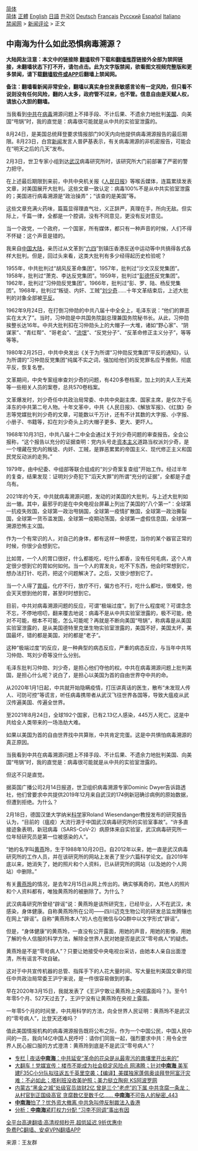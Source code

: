  <!-- 面包屑导航 --> <div class="breadcrumb"><!-- GTranslate: https://gtranslate.io/ -->  <div class="switcher notranslate">  <div class="selected">  <a href="#" onclick="return false;"> 简体</a>  </div>  <div class="option">  <a href="https://www.bannedbook.org" onclick="doGTranslate('zh-CN|zh-CN');jQuery('div.switcher div.selected a').html(jQuery(this).html());return false;" title="简体中文" class="nturl selected"> 简体</a>  <a href="https://www.bannedbook.org/zh-tw/" onclick="doGTranslate('zh-CN|zh-TW');jQuery('div.switcher div.selected a').html(jQuery(this).html());return false;" title="繁體中文" class="nturl"> 正體</a>  <a href="https://www.bannedbook.org/en/" onclick="doGTranslate('zh-CN|en');jQuery('div.switcher div.selected a').html(jQuery(this).html());return false;" title="English" class="nturl"> English</a>  <a href="https://www.bannedbook.org/ja/" onclick="doGTranslate('zh-CN|ja');jQuery('div.switcher div.selected a').html(jQuery(this).html());return false;" title="日本語" class="nturl"> 日語</a>  <a href="https://www.bannedbook.org/ko/" onclick="doGTranslate('zh-CN|ko');jQuery('div.switcher div.selected a').html(jQuery(this).html());return false;" title="한국어" class="nturl"> 한국어</a>  <a href="https://www.bannedbook.org/de/" onclick="doGTranslate('zh-CN|de');jQuery('div.switcher div.selected a').html(jQuery(this).html());return false;" title="Deutsch" class="nturl"> Deutsch</a>  <a href="https://www.bannedbook.org/fr/" onclick="doGTranslate('zh-CN|fr');jQuery('div.switcher div.selected a').html(jQuery(this).html());return false;" title="Français" class="nturl"> Français</a>  <a href="https://www.bannedbook.org/ru/" onclick="doGTranslate('zh-CN|ru');jQuery('div.switcher div.selected a').html(jQuery(this).html());return false;" title="Русский" class="nturl"> Русский</a>  <a href="https://www.bannedbook.org/es/" onclick="doGTranslate('zh-CN|es');jQuery('div.switcher div.selected a').html(jQuery(this).html());return false;" title="Español" class="nturl"> Español</a>  <a href="https://www.bannedbook.org/it/" onclick="doGTranslate('zh-CN|it');jQuery('div.switcher div.selected a').html(jQuery(this).html());return false;" title="Italiano" class="nturl"> Italiano</a>  </div>  </div>      <div class='breadcrumb-sub'><!-- Breadcrumb NavXT 6.3.0 --> <a href="https://www.bannedbook.org/" class="home">禁闻网</a> &gt; <a href="https://www.bannedbook.org/bnews/comments/" class="category">新闻评论</a> &gt; 正文</div></div><h2>中南海为什么如此恐惧病毒溯源？</h2> <p class="notice"><b>大陆网友注意：本文中的链接除 <a href="https://github.com/bannedbook/fanqiang" >翻墙</a>软件下载和<a href="https://github.com/killgcd/justmysocks/blob/master/README.md">翻墙推荐</a>链接外全部为禁网链接，未翻墙状态下打不开，请勿点击。此为文字版禁闻，欲看图文视频完整版和更多禁闻，请下载<a href="https://github.com/bannedbook/fanqiang">翻墙软件或APP</a>后翻墙上禁闻网。</p><p>备注：翻墙看新闻非常安全，翻墙以真实身份发表敏感言论有一定风险，但只看不说则没有任何风险，翻的人太多，政府管不过来，也不管。信息自由是天赋人权，请放心大胆的翻墙。</b></p>  <div class="entry"> <p id="summary">当我看到<a href="https://www.bannedbook.org/bnews/tag/%e4%b8%ad%e5%85%b1/" class="st_tag internal_tag" rel="tag" title="标签 中共 下的日志">中共</a>在<a href="https://www.bannedbook.org/bnews/tag/%e7%97%85%e6%af%92/" class="st_tag internal_tag" rel="tag" title="标签 病毒 下的日志">病毒</a>溯源问题上不择手段、不计后果、不遗余力地批判<a href="https://www.bannedbook.org/bnews/tag/%e7%be%8e%e5%9b%bd/" class="st_tag internal_tag" rel="tag" title="标签 美国 下的日志">美国</a>、向美国“甩锅”时，我的直觉是：病毒很可能就是从中共的实验室泄露的。</p> <p>8月24日，是美国总统拜登要求情报部门90天内向他提供病毒溯源报告的最后期限。8月23日，白宫<span class='wp_keywordlink_affiliate'><a href="https://www.bannedbook.org/" title="新闻">新闻</a></span>发言人普萨基表示，有关病毒溯源的非机密报告，可能会在“明天之后的几天”发布。</p> <p>2月3日，世卫专家小组到达<a href="https://www.bannedbook.org/bnews/tag/%e6%ad%a6%e6%b1%89/" class="st_tag internal_tag" rel="tag" title="标签 武汉 下的日志">武汉</a>病毒研究所时，该研究所大门前部署了严密的警力把守。</p> <p>在上述最后期限到来前，中共中央机关报《<span class='wp_keywordlink'><a href="https://www.bannedbook.org/forum2/topic109.html" title="透视人民日报" target="_blank">人民日报</a></span>》等喉舌媒体，连篇累牍发表文章，对美国展开大批判。这些文章一致认定：病毒100%不是从中共实验室泄露的；美国进行病毒溯源是“政治操弄”；“该查的是美国”等。</p> <p>这些文章充满火药味，篇篇显得理直气壮，义正辞严，真理在手，所向无敌。但实际上，千篇一律，全都是一个腔调，没有不同意见，更没有反对意见。</p> <p>当一个政党，一个政府，一个国家，所有媒体，都只有一种声音的时候，人们不得不怀疑：这个声音是错的。</p> <p>我来自<span class='wp_keywordlink_affiliate'><a href="https://www.bannedbook.org/" title="中国" target="_blank">中国</a></span><span class='wp_keywordlink_affiliate'><a href="https://www.bannedbook.org/" title="大陆" target="_blank">大陆</a></span>，亲历过从文革到“<span class='wp_keywordlink'><a href="https://www.bannedbook.org/forum2/topic2509.html" title="《中国六四真相》" target="_blank">六四</a></span>”到镇压香港反送中运动等中共搞得各式各样大批判。但是，回过头来看，这类大批判有多少经得起历史检验呢？</p> <p>1955年，中共批判过“胡风反革命集团”。1957年，批判过“沙文汉反党集团”。1958年，批判过“萧克、李达反党集团”。1959年，批判过“<span class='wp_keywordlink'><a href="https://www.bannedbook.org/forum2/topic960.html" title="彭德怀自述" target="_blank">彭德怀</a></span>反党集团”。1962年，批判过“习仲勋反党集团”。1966年，批判过“彭、罗、陆、杨反党集团”。1968年，批判过“叛徒、内奸、工贼”<span class='wp_keywordlink'><a href="https://www.bannedbook.org/forum2/topic1158.html" title="《刘少奇传》" target="_blank">刘少奇</a></span>……十年文革结束后，上述大批判的对象全部被<span class='wp_keywordlink'><a href="https://www.bannedbook.org/forum11/topic332.html" title="禁片：平反的把戏" target="_blank">平反</a></span>。</p> <p>1962年9月24日，在打倒习仲勋的中共八届十中全全上，毛泽东说：“他们的罪恶实在太大了”。当时，习仲勋是中共国务院副总理兼国务院秘书长。从此，习仲勋挨整长达16年。中共大批判扣在习仲勋头上的大帽子一大堆，诸如“野心家”、“阴谋家”、“青红帮”、“哥老会”、“<span class='wp_keywordlink'><a href="https://www.bannedbook.org/forum11/topic282.html" title="禁片：评中国共产党的流氓本性" target="_blank">流氓</a></span>”、“反党分子”、“反革命修正主义分子”，等等等等。</p>  <p>1980年2月25日，中共中央发出《关于为所谓“习仲勋反党集团”平反的通知》，认为所谓的“习仲勋反党集团”纯属不实之词，强加给他们的反党罪名应予推倒，彻底平反，恢复名誉。</p> <p>文革期间，中央专案组审查刘少奇的问题，有420多卷档案，加上刘的夫人王光美等一些相关人员的案卷，总共570卷档案。</p> <p>文革爆发时，刘少奇任中共政治局常委、中共中央副主席、国家主席，是仅次于毛泽东的中共第二号人物。十年文革中，中共《人民日报》、《解放军报》、《红旗》杂志等党媒批判刘少奇的文章，可能数以千万计，还有不计其数的大字报、小字报、小册子、书籍等，扣在刘少奇头上的大帽子更多、更大、更吓人。</p> <p>1968年10月31日，中共八届十二中全会通过关于刘少奇问题的审查报告。全会公报称，“这个报告以充分的证据查明：党内头号走<span class='wp_keywordlink'><a href="https://www.bannedbook.org/forum2/topic920.html" title="资本主义与自由" target="_blank">资本主义</a></span>道路当权派刘少奇，是一个埋藏在党内的叛徒、内奸、工贼，是罪恶累累的帝国主义、现代修正主义和国民党反动派的走狗。”</p> <p>1979年，由中纪委、中组部等联合组成的“刘少奇案复查组”开始工作。经过半年的复查，结果发现：证明刘少奇犯下“滔天大罪”的所谓“充分的证据”，全都是子虚乌有。</p> <p>2021年的今天，中共就病毒溯源问题，发动的对美国的大批判，与上述大批判如出一辙。其中，最邪乎的是在中央电视台屏幕上列出了美国的“八个第一”：全球第一抗疫失败国，全球第一政治甩锅国，全球第一疫情扩散国，全球第一政治撕裂国，全球第一货币滥发国，全球第一疫期动荡国，全球第一虚假信息国，全球第一溯源恐怖主义国。</p> <p>作为一个有常识的人，对自己的身体，都有这样一种感觉，当你的某个器官正常的时候，你很少会想到它。</p> <p>比如胃，一个人的胃口很好，什么都能吃，吃什么都香，没有任何毛病，这个人肯定很少想到它的胃如何如何。当一个人的胃发炎，吃不下东西，他会时常想到它，想办法打针、吃药，把这个问题解决了。之后，又很少想到它了。</p> <p>当一个人得了<a href="https://www.bannedbook.org/bnews/tag/%E8%83%83%E7%99%8C/" class="st_tag internal_tag" rel="tag" title="标签 胃癌 下的日志">胃癌</a>，化疗不行，放疗不行，偏方也不行，吃什么都吐，很难受，他会天天想到他的胃，甚至时时想到它。</p>  <p>目前，中共对病毒溯源问题的反应，可谓“极端过度”。到了什么程度呢？可谓念念不忘，不停地唠叨，翻来覆去地说：病毒不是从中共实验室泄露的，极不可能，绝对不可能，根本不可能，怎么可能呢？再就是不断向美国“甩锅”，称病毒是从美国实验室泄露的，是从美国德特里克堡生物实验室泄露的，美国不好，美国太坏，美国最坏，错的都是美国，对的都是“老子”。</p> <p>这种“极端过度”的反应，是一种典型的病态反应，严重的病态反应，与当年中共骂习仲勋、骂刘少奇等没什么分别。</p> <p>毛泽东批判习仲勋、刘少奇，是担心他们夺他的权。中共在病毒溯源问题上批判美国，是担心什么呢？说白了，是担心以美国为首的自由世界夺中共的命。</p> <p>从2020年1月1日起，中共就开始隐瞒疫情，打压讲真话的医生，散布“未发现人传人、可防可控”等谎言，听任病毒携带者从武汉飞往世界各国等，导致大瘟疫从武汉传遍美国、传遍全世界。</p> <p>至2021年8月24日，全球192个国家，已有2.13亿人感染，445万人死亡。这是中共给全人类带来的一场浩劫大难。</p> <p>如果以美国为首的自由世界找中共算账，中共肯定完蛋。这是中共惧怕病毒溯源的真正原因。</p> <p>当我看到中共在病毒溯源问题上不择手段、不计后果、不遗余力地批判美国、向美国“甩锅”时，我的直觉是：病毒很可能就是从中共的实验室泄露的。</p> <p>但这不只是直觉。</p> <p>据英国广播公司2月14日报道，世卫组织病毒溯源专家Dominic Dwyer告诉路透社，他们曾要求中共提供2019年12月来自武汉的174例新冠确诊病例的原始数据，但遭到拒绝。为什么？</p>  <p>2月18日，德国汉堡大学纳米<span class='wp_keywordlink'><a href="https://www.bannedbook.org/forum11/topic309.html" title="禁片：“科学”的棍子" target="_blank">科学</a></span>家Roland Wiesendanger教授发布的研究报告认为，“目前的（瘟疫）大流行源于中国武汉病毒研究所的实验室事故”。“许多直接迹象表明，新冠病毒（SARS-CoV-2）病原体来自实验室，武汉病毒研究所一位年轻研究员是第一位被感染的人”。</p> <p>“她的名字叫<a href="https://www.bannedbook.org/bnews/tag/%e9%bb%84%e7%87%95/" class="st_tag internal_tag" rel="tag" title="标签 黄燕 下的日志">黄燕</a>玲，生于1988年10月20日。自2012年以来，她一直是武汉病毒研究所的工作人员，并在该研究所的网站上发表了至少六篇科学论文。自2019年底以来，她消失了，她的照片和个人资料，已从研究所的网站（以及她的个人网站）中删除。”</p> <p>有关<a href="https://www.bannedbook.org/bnews/tag/%e9%bb%84%e7%87%95%e7%8e%b2/" class="st_tag internal_tag" rel="tag" title="标签 黄燕玲 下的日志">黄燕玲</a>的情况，是去年2月15日从网上传出的。确实够离奇的，其他人的照片和个人资料都有，唯独黄燕玲的被删除了。为什么？</p> <p>武汉病毒研究所曾经“辟谣”说：黄燕玲是该所研究生，已经毕业，人不在武汉，未感染，身体健康。自称黄燕玲所在公司——四川迈克生物公司的研发总监龙腾镶也在网上“辟谣”。自称“黄燕玲本人”的人也在微信与QQ群中以文字形式“辟谣”。</p> <p>但是，“身体健康”的黄燕玲，一直没有公开露面，用她的声音，用她的影像，用她了解的令人信服的科学方法，解除全世界人民对她是否是武汉“零号病人”的疑虑。</p> <p>黄燕玲是不是“零号病人”？只要让她接受中央电视台采访，由她本人亲自出面澄清，所有谣言不攻自破。</p> <p>这对于中共宣传机器的总管、指挥手下的人花大量时间、写大量批判美国文章的现任中共政治局常委王沪宁来说，是一件很容易做到的事。</p> <p>早在2020年3月15日，我就发表了《王沪宁敢让黄燕玲上央视露面吗？》。至今1年零5个月、527天过去了，王沪宁没有让黄燕玲在央视上露面。</p> <p>一年零5个月的时间里，中共用科学的方法，向全世界人民证明：黄燕玲不是武汉的“零号病人”，比登天还难吗？</p>  <p>值此美国情报机构的病毒溯源报告既将公布之际，作为一个中国公民，中国人民中间的一员，我向14亿中国人民呼吁：请你们同我一起，强烈要求中共：用令全世界人民心服口服的方式澄清：黄燕玲到底是不是武汉“零号病人”？</p> <ul class='op-related-articles' title='相关阅读'> <li><a href='https://www.bannedbook.org/bnews/cbnews/20210824/1611927.html' target='_blank'>专栏 | 夜话<b>中南海</b>：中共延安“革命的花朵是从最卑污的粪壤里开出来的”</a></li> <li><a href='https://www.bannedbook.org/bnews/bannedvideo/20210823/1611335.html' target='_blank'>大翻车！党媒宣传：楼市不能成为社会稳定风险点 网沸腾；针对<b>中南海</b> 美军建F35C小分队拟往返五千英里空袭；【编译】美媒独家蓬佩奥谈拜登阿富汗灾难：不必如此；塔利班没收美护照；美力挺立陶宛 KS阿波罗网</a></li> <li><a href='https://www.bannedbook.org/bnews/comments/20210822/1610936.html' target='_blank'>内蒙古“黑金之城”处级官员敛财2亿 曾是三个“老虎”的下属 中共贪腐一条龙：从村官到正国级高官 贪腐数亿至数千亿…… <b>中南海</b>不可告人的秘密_443</a></li> <li><a href='https://www.bannedbook.org/bnews/taiwannews/20210821/1610730.html' target='_blank'><b>中南海</b>怕了？忧外资大撤离 中共急叫停反制裁法入香港</a></li> <li><a href='https://www.bannedbook.org/bnews/comments/20210821/1610692.html' target='_blank'>分析：<b>中南海</b>紧盯权力分配 “习李不同调”事出有因</a></li> </ul> <p class="texttj"> <a href="https://github.com/bannedbook/fanqiang/wiki/V2ray%E6%9C%BA%E5%9C%BA" target="_blank">全平台高速翻墙:高清视频秒开,超低延迟,9折优惠中</a><br/> <a href="https://github.com/bannedbook/fanqiang/wiki/%E7%A6%81%E9%97%BB%E7%BD%91%E5%AE%89%E5%8D%93%E7%BF%BB%E5%A2%99%E6%96%B0%E9%97%BBAPP" target="_blank">免费PC翻墙、安卓VPN翻墙APP</a></p><p> 来源：王友群 </p><a name='sharetosocial'></a>  <div style="margin-bottom:5px;padding-bottom:5px;clear:both"> <div id="archive-pix-1" class="banner-ads"> <!-- AuctionX Display platform tag START --> <div id="26318x728x90x621x_ADSLOT2" clicktrack="%%CLICK_URL_ESC%%"></div> <!-- AuctionX Display platform tag END --> </div> <div id="archive-pix-2" class="banner-ads"> <!-- AuctionX Display platform tag START --> <div id="26315x300x250x621x_ADSLOT2" clicktrack="%%CLICK_URL_ESC%%"></div> <!-- AuctionX Display platform tag END --> </div> </div>  <div id="archive-pix-1" class="banner-ads"> <!-- AuctionX Display platform tag START --> <div id="26318x728x90x621x_ADSLOT3" clicktrack="%%CLICK_URL_ESC%%"></div> <!-- AuctionX Display platform tag END --> </div> </div><!--END ENTRY--> 